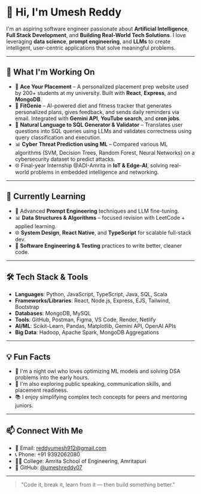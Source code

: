 # 👋 Hi, I'm Umesh Reddy

I'm an aspiring software engineer passionate about **Artificial Intelligence**, **Full Stack Development**, and **Building Real-World Tech Solutions**. I love leveraging **data science**, **prompt engineering**, and **LLMs** to create intelligent, user-centric applications that solve meaningful problems.

---

## 🚀 What I'm Working On

- 🎯 **Ace Your Placement** – A personalized placement prep website used by 200+ students at my university. Built with **React**, **Express**, and **MongoDB**.
- 🧠 **FitGenie** – AI-powered diet and fitness tracker that generates personalized plans, gives feedback, and sends daily reminders via email. Integrated with **Gemini API**, **YouTube search**, and **cron jobs**.
- 💬 **Natural Language to SQL Generator & Validator** – Translates user questions into SQL queries using LLMs and validates correctness using query classification and execution.
- 📊 **Cyber Threat Prediction using ML** – Compared various ML algorithms (SVM, Decision Trees, Random Forest, Neural Networks) on a cybersecurity dataset to predict attacks.
- 🌐 Final-year Internship @ADI-Amrita in **IoT & Edge-AI**, solving real-world problems in embedded intelligence and networking.

---

## 🌱 Currently Learning

- 📘 Advanced **Prompt Engineering** techniques and LLM fine-tuning.
- 📊 **Data Structures & Algorithms** – focused revision with LeetCode + applied learning.
- 🌐 **System Design**, **React Native**, and **TypeScript** for scalable full-stack dev.
- 🧪 **Software Engineering & Testing** practices to write better, cleaner code.

---

## 🛠 Tech Stack & Tools

- **Languages**: Python, JavaScript, TypeScript, Java, SQL, Scala
- **Frameworks/Libraries**: React, Node.js, Express, EJS, Tailwind, Bootstrap
- **Databases**: MongoDB, MySQL
- **Tools**: GitHub, Postman, Figma, VS Code, Render, Netlify
- **AI/ML**: Scikit-Learn, Pandas, Matplotlib, Gemini API, OpenAI APIs
- **Big Data**: Hadoop, Apache Spark, MongoDB Aggregations

---

## 💡 Fun Facts

- 🌙 I'm a night owl who loves optimizing ML models and solving DSA problems into the early hours.
- 🎤 I'm also exploring public speaking, communication skills, and placement readiness.
- 📚 I enjoy simplifying complex tech concepts for peers and mentoring juniors.

---

## 📫 Connect With Me

- 📧 Email: [reddyumesh912@gmail.com](mailto:reddyumesh912@gmail.com)
- 📞 Phone: +91 9392062080
- 🧑‍🎓 College: Amrita School of Engineering, Amritapuri
- 🔗 GitHub: [@umeshreddy07](https://github.com/umeshreddy07)

---

> "Code it, break it, learn from it — then build something better."

<!---
umeshreddy07/umeshreddy07 is a ✨ special ✨ repository because its `README.md` (this file) appears on your GitHub profile.
You can click the Preview link to take a look at your changes.
--->

